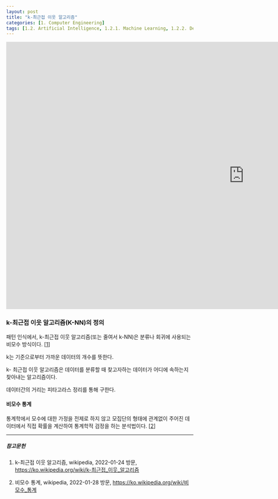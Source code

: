 ```yaml
---
layout: post
title: "k-최근접 이웃 알고리즘"
categories: [1. Computer Engineering]
tags: [1.2. Artificial Intelligence, 1.2.1. Machine Learning, 1.2.2. DeepLearning, Supervised Learning]
---
```


<iframe width="1280" height="720" src="https://www.youtube.com/embed/CyuI2F_wJWw" title="YouTube video player" frameborder="0" allow="accelerometer; autoplay; clipboard-write; encrypted-media; gyroscope; picture-in-picture" allowfullscreen></iframe>

### k-최근접 이웃 알고리즘(K-NN)의 정의

패턴 인식에서, k-최근접 이웃 알고리즘(또는 줄여서 k-NN)은 분류나 회귀에 사용되는 비모수 방식이다. [[1](https://ko.wikipedia.org/wiki/k-최근접_이웃_알고리즘)]

k는 기준으로부터 가까운 데이터의 개수를 뜻한다.

k- 최근접 이웃 알고리즘은 데이터를 분류할 때 찾고자하는 데이터가 어디에 속하는지 찾아내는 알고리즘이다.

데이터간의 거리는 피타고라스 정리를 통해 구한다.

#### 비모수 통계

통계학에서 모수에 대한 가정을 전제로 하지 않고 모집단의 형태에 관계없이 주어진 데이터에서 직접 확률을 계산하여 통계학적 검정을 하는 분석법이다. [[2](https://ko.wikipedia.org/wiki/비모수_통계)]

---

##### 참고문헌

1) k-최근접 이웃 알고리즘, wikipedia, 2022-01-24 방문, https://ko.wikipedia.org/wiki/k-최근접_이웃_알고리즘

2) 비모수 통계, wikipedia, 2022-01-28 방문, https://ko.wikipedia.org/wiki/비모수_통계
